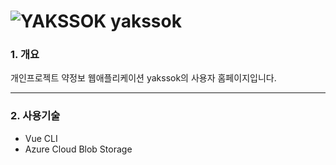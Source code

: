 # ![YAKSSOK](https://user-images.githubusercontent.com/63185048/125181939-a17e6200-e244-11eb-8da5-2047038dd22d.png) yakssok
### 1. 개요
개인프로젝트 약정보 웹애플리케이션 yakssok의 사용자 홈페이지입니다.  

***

### 2. 사용기술
  - Vue CLI
  - Azure Cloud Blob Storage
